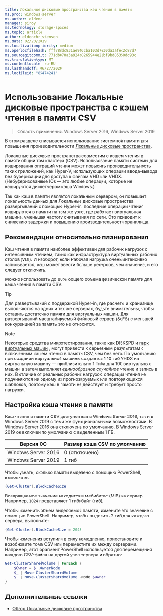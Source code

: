 ```yaml
---
title: Локальные дисковые пространства кэш чтения в памяти
ms.prod: windows-server
ms.author: eldenc
manager: siroy
ms.technology: storage-spaces
ms.topic: article
author: eldenchristensen
ms.date: 02/20/2019
ms.localizationpriority: medium
ms.openlocfilehash: fff78ddc831ae9f6cba103d7630da3afec2c87d7
ms.sourcegitcommit: 771db070a3a924c8265944e21bf9bd85350dd93c
ms.translationtype: MT
ms.contentlocale: ru-RU
ms.lasthandoff: 06/27/2020
ms.locfileid: "85474241"
---
```

# <a name="using-storage-spaces-direct-with-the-csv-in-memory-read-cache"></a>Использование Локальные дисковые пространства с кэшем чтения в памяти CSV
> Область применения. Windows Server 2016, Windows Server 2019

В этом разделе описывается использование системной памяти для повышения производительности [Локальные дисковые пространства](storage-spaces-direct-overview.md).

Локальные дисковые пространства совместим с кэшем чтения в памяти общий том кластера (CSV). Использование памяти системы для кэширования операций чтения может повысить производительность таких приложений, как Hyper-V, использующих операции ввода-вывода без буферизации для доступа к файлам VHD или VHDX. (Небуферизованные IOs — это любые операции, которые не кэшируются диспетчером кэша Windows.)

Так как кэш в памяти является локальным сервером, он повышает локальность данных для Локальные дисковые пространства развертываний с помощью Hyper-in. последние операции чтения кэшируются в памяти на том же узле, где работает виртуальная машина, уменьшая частоту считывания по сети. Это приводит к снижению задержки и повышению производительности хранилища.

## <a name="planning-considerations"></a>Рекомендации относительно планирования

Кэш чтения в памяти наиболее эффективен для рабочих нагрузок с интенсивным чтением, таких как инфраструктура виртуальных рабочих столов (VDI). И наоборот, если Рабочая нагрузка очень интенсивно записывается, кэш может ввести больше ресурсов, чем значение, и его следует отключить.

Можно использовать до 80% общего объема физической памяти для кэша чтения в памяти CSV.

  > [!TIP]
  > Для развертываний с поддержкой Hyper-in, где расчеты и хранилище выполняются на одних и тех же серверах, будьте внимательны, чтобы оставить достаточно памяти для виртуальных машин. Для развертываний масштабируемый файловый сервер (SoFS) с меньшей конкуренцией за память это не относится.

  > [!NOTE]
  > Некоторые средства микротестирования, такие как DISKSPD и [парк виртуальных машин](https://github.com/Microsoft/diskspd/tree/master/Frameworks/VMFleet) , могут привести к серьезным результатам с включенным кэшем чтения в памяти CSV, чем без него. По умолчанию при создании виртуальной машины создается 1 10 гиб VHDX на виртуальную машину — приблизительно 1 Тиба для 100 виртуальных машин, а затем выполняет *единообразное случайное* чтение и запись в них. В отличие от реальных рабочих нагрузок, операции чтения не подчиняются ни одному из прогнозируемых или повторяющихся шаблонов, поэтому кэш в памяти не действует и требует просто нагрузки.

## <a name="configuring-the-in-memory-read-cache"></a>Настройка кэша чтения в памяти

Кэш чтения в памяти CSV доступен как в Windows Server 2016, так и в Windows Server 2019 с теми же функциональными возможностями. В Windows Server 2016 она отключена по умолчанию. В Windows Server 2019 он включен по умолчанию с выделенным 1 ГБ.

| Версия ОС          | Размер кэша CSV по умолчанию |
|---------------------|------------------------|
| Windows Server 2016 | 0 (отключено)           |
| Windows Server 2019 | 1 гиб                   |

Чтобы узнать, сколько памяти выделено с помощью PowerShell, выполните:

```PowerShell
(Get-Cluster).BlockCacheSize
```

Возвращаемое значение находится в мебибитес (MiB) на сервер. Например, `1024` представляет 1 гибибайт (гиб).

Чтобы изменить объем выделяемой памяти, измените это значение с помощью PowerShell. Например, чтобы выделить 2 гиб для каждого сервера, выполните:

```PowerShell
(Get-Cluster).BlockCacheSize = 2048
```

Чтобы изменения вступили в силу немедленно, приостановите и возобновите тома CSV или переместите их между серверами. Например, этот фрагмент PowerShell используется для перемещения каждого CSV-файла на другой узел сервера и обратно:

```PowerShell
Get-ClusterSharedVolume | ForEach {
    $Owner = $_.OwnerNode
    $_ | Move-ClusterSharedVolume
    $_ | Move-ClusterSharedVolume -Node $Owner
}
```

## <a name="additional-references"></a>Дополнительные ссылки

- [Обзор Локальные дисковые пространства](storage-spaces-direct-overview.md)
